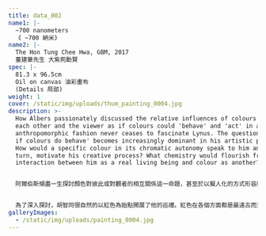```yaml
---
title: data_002
name1: |-
  ~700 nanometers
  《 ~700 納米》
name2: |-
  The Hon Tung Chee Hwa, GBM, 2017
  董建華先生 大紫荊勳賢
spec: |-
  81.3 x 96.5cm
  Oil on canvas 油彩畫布
  (Details 局部)
weight: 1
cover: /static/img/uploads/thum_painting_0004.jpg
description: >-
  How Albers passionately discussed the relative influences of colours towards
  each other and the viewer as if colours could 'behave' and 'act' in an
  anthropomorphic fashion never ceases to fascinate Lynus. The question of 'what
  if colours do behave' becomes increasingly dominant in his artistic practice.
  How would a specific colour in its chromatic autonomy speak to him and, in
  turn, motivate his creative process? What chemistry would flourish from this
  interaction between him as a real living being and colour as another?


  阿爾伯斯傾盡一生探討顏色對彼此或對觀者的相互關係這一命題，甚至於以擬人化的方式形容顏色如何帶自我意識地「表現」與「行動」，這份熱情讓胡智同感到深深著迷。在阿爾伯斯的色彩論潛移默化下，顏色在胡智同的藝術創作中漸漸佔據主導性地位。「若顏色確實有自主性呢？」胡智同想：「個別顏色會如何與作為創作者的我交流，從而激發我的繪畫過程？而作為真正生物的我與色彩這另一活體之間，又會擦出甚麼樣的火花呢？」


  為了深入探討，胡智同很自然的以紅色為始點開展了他的巡禮。紅色在各個方面都是最遠古而重要的三原色之一。它是人類可見光譜中波長最長的顏色，是嬰兒繼黑白後能辨識的第一種顏色，是史前洞穴壁畫中最早廣泛使用的顏色，也是最能與人的血肉相聯的顏色。總而言之，紅色堪稱生命和始源的一種視覺體現。
galleryImages:
  - /static/img/uploads/painting_0004.jpg
---
```


